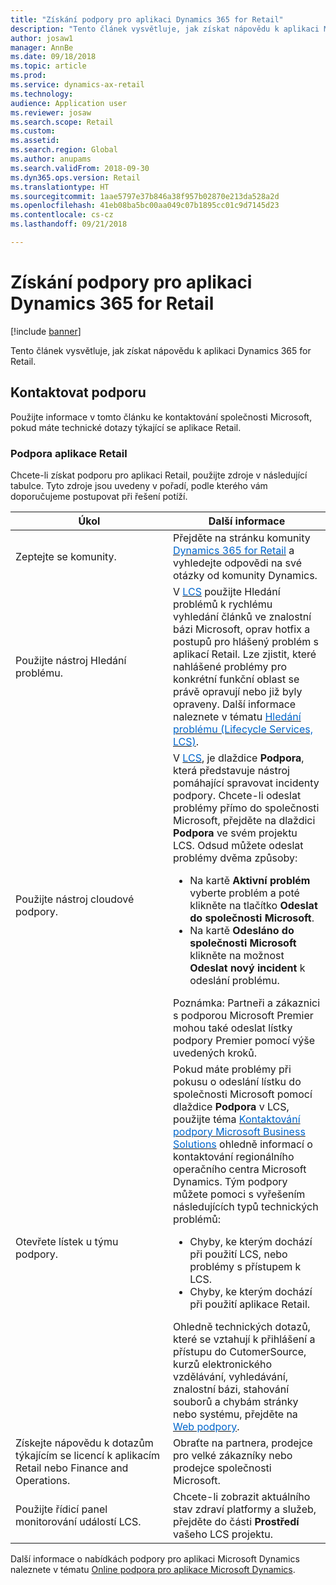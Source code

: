 ```yaml
---
title: "Získání podpory pro aplikaci Dynamics 365 for Retail"
description: "Tento článek vysvětluje, jak získat nápovědu k aplikaci Microsoft Dynamics 365 for Retail."
author: josaw1
manager: AnnBe
ms.date: 09/18/2018
ms.topic: article
ms.prod: 
ms.service: dynamics-ax-retail
ms.technology: 
audience: Application user
ms.reviewer: josaw
ms.search.scope: Retail
ms.custom: 
ms.assetid: 
ms.search.region: Global
ms.author: anupams
ms.search.validFrom: 2018-09-30
ms.dyn365.ops.version: Retail
ms.translationtype: HT
ms.sourcegitcommit: 1aae5797e37b846a38f957b02870e213da528a2d
ms.openlocfilehash: 41eb08ba5bc00aa049c07b1895cc01c9d7145d23
ms.contentlocale: cs-cz
ms.lasthandoff: 09/21/2018

---
```


# <a name="get-support-for-dynamics-365-for-retail"></a>Získání podpory pro aplikaci Dynamics 365 for Retail

[!include [banner](../includes/banner.md)]

Tento článek vysvětluje, jak získat nápovědu k aplikaci Dynamics 365 for Retail. 

<a name="contact-support"></a>Kontaktovat podporu
---------------

Použijte informace v tomto článku ke kontaktování společnosti Microsoft, pokud máte technické dotazy týkající se aplikace Retail.

### <a name="retail-support"></a>Podpora aplikace Retail

Chcete-li získat podporu pro aplikaci Retail, použijte zdroje v následující tabulce. Tyto zdroje jsou uvedeny v pořadí, podle kterého vám doporučujeme postupovat při řešení potíží.

<table>
<colgroup>
<col width="33%" />
<col width="33%" />
</colgroup>
<thead>
<tr class="header">
<th>Úkol</th>
<th>Další informace</th>
</tr>
</thead>
<tbody>
<tr class="odd">
<td>Zeptejte se komunity.</td>
<td>Přejděte na stránku komunity <a href="https://community.dynamics.com/365/retail"><span style="color: #0066cc;">Dynamics 365 for Retail</span></a> a vyhledejte odpovědi na své otázky od komunity Dynamics.</td>
</tr>
<tr class="even">
<td>Použijte nástroj Hledání problému.</td>
<td>V <a href="https://lcs.dynamics.com/"><span style="color: #0066cc;">LCS</span></a> použijte Hledání problémů k rychlému vyhledání článků ve znalostní bázi Microsoft, oprav hotfix a postupů pro hlášený problém s aplikací Retail. Lze zjistit, které nahlášené problémy pro konkrétní funkční oblast se právě opravují nebo již byly opraveny. Další informace naleznete v tématu <a href="https://docs.microsoft.com/en-us/dynamics365/unified-operations/dev-itpro/lifecycle-services/issue-search-lcs"><span style="color: #0066cc;">Hledání problému (Lifecycle Services, LCS)</span></a>.</td>
</tr>
<tr class="odd">
<td>Použijte nástroj cloudové podpory.</td>
<td>V <a href="https://lcs.dynamics.com/"><span style="color: #0066cc;">LCS</span></a>, je dlaždice <strong>Podpora</strong>, která představuje nástroj pomáhající spravovat incidenty podpory. Chcete-li odeslat problémy přímo do společnosti Microsoft, přejděte na dlaždici <strong>Podpora</strong> ve svém projektu LCS. Odsud můžete odeslat problémy dvěma způsoby:
<ul>
<li>Na kartě <strong>Aktivní problém</strong> vyberte problém a poté klikněte na tlačítko <strong>Odeslat do společnosti Microsoft</strong>.</li>
<li>Na kartě <strong>Odesláno do společnosti Microsoft</strong> klikněte na možnost <strong>Odeslat nový incident</strong> k odeslání problému.</li>
</ul>
Poznámka: Partneři a zákaznici s podporou Microsoft Premier mohou také odeslat lístky podpory Premier pomocí výše uvedených kroků.</td>
</tr>
<tr class="even">
<td>Otevřete lístek u týmu podpory.</td>
<td>Pokud máte problémy při pokusu o odeslání lístku do společnosti Microsoft pomocí dlaždice <strong>Podpora</strong> v LCS, použijte téma <a href="https://mbs.microsoft.com/customersource/northamerica/ax/support/support-news/global_support_contacts_eng"><span style="color: #0066cc;">Kontaktování podpory Microsoft Business Solutions</span></a> ohledně informací o kontaktování regionálního operačního centra Microsoft Dynamics. Tým podpory můžete pomoci s vyřešením následujících typů technických problémů:
<ul>
<li>Chyby, ke kterým dochází při použití LCS, nebo problémy s přístupem k LCS.</li>
<li>Chyby, ke kterým dochází při použití aplikace Retail.</li>
</ul>
Ohledně technických dotazů, které se vztahují k přihlášení a přístupu do CutomerSource, kurzů elektronického vzdělávání, vyhledávání, znalostní bázi, stahování souborů a chybám stránky nebo systému, přejděte na <a href="https://mbs2.microsoft.com/members/VoiceSupport/VoiceSupportInternal.aspx"><span style="color: #0066cc;">Web podpory</span></a>.</td>
</tr>
<tr class="odd">
<td>Získejte nápovědu k dotazům týkajícím se licencí k aplikacím Retail nebo Finance and Operations.</td>
<td>Obraťte na partnera, prodejce pro velké zákazníky nebo prodejce společnosti Microsoft.</td>
</tr>
<tr class="even">
<td>Použijte řídicí panel monitorování událostí LCS.</td>
<td>Chcete-li zobrazit aktuálního stav zdraví platformy a služeb, přejděte do části <strong>Prostředí</strong> vašeho LCS projektu.</td>
</tr>
</tbody>
</table>

Další informace o nabídkách podpory pro aplikaci Microsoft Dynamics naleznete v tématu [Online podpora pro aplikace Microsoft Dynamics](https://www.microsoft.com/en-us/dynamics/dynamics-online-support.aspx).




